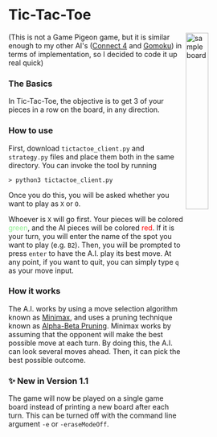 # Tic-Tac-Toe  
<img src="https://github.com/k-gerner/Game-Pigeon-Solvers/blob/master/Images/Tic%20Tac%20Toe/sampleBoardOutput.png" alt = "sample board" width="30%" align = "right">  

(This is not a Game Pigeon game, but it is similar enough to my other AI's ([Connect 4](https://github.com/k-gerner/Game-Pigeon-Solvers/tree/master/Connect%204%20AI) and [Gomoku](https://github.com/k-gerner/Game-Pigeon-Solvers/tree/master/Gomoku%20AI)) in terms of implementation, so I decided to code it up real quick)  

### The Basics  
In Tic-Tac-Toe, the objective is to get 3 of your pieces in a row on the board, in any direction.  
### How to use  
First, download `tictactoe_client.py` and `strategy.py` files and place them both in the same directory. You can invoke the tool by running  
```
> python3 tictactoe_client.py
```
Once you do this, you will be asked whether you want to play as `X` or `O`.  

Whoever is `X` will go first. Your pieces will be colored <span style="color:lightgreen">green</span>, and the AI pieces will be colored <span style="color:red">red</span>. If it is your turn, you will enter the name of the spot you want to play (e.g. `B2`). Then, you will be prompted to press `enter` to have the A.I. play its best move. At any point, if you want to quit, you can simply type `q` as your move input.

### How it works
The A.I. works by using a move selection algorithm known as [Minimax](https://en.wikipedia.org/wiki/Minimax), and uses a pruning technique known as [Alpha-Beta Pruning](https://en.wikipedia.org/wiki/Alpha%E2%80%93beta_pruning). Minimax works by assuming that the opponent will make the best possible move at each turn. By doing this, the A.I. can look several moves ahead. Then, it can pick the best possible outcome.

### ✨ New in Version 1.1  
The game will now be played on a single game board instead of printing a new board after each turn. This can be turned off with the command line argument `-e` or `-eraseModeOff`.